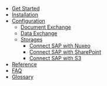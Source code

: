 <!-- docs/configuration/_sidebar.md -->

* [Get Started](/#get-started)
* [Installation](/installation/ "Installation")
* [Configuration](/configuration/ "Configuration")
  * [Document Exchange](/configuration/aqilink/ "SAP certified component (aqilink)")
  * [Data Exchange](/configuration/aqishare/ "Low Code data-exchange (aqishare)")
  * [Storages](/configuration/storages/ "Step-by-step guides to connect storages")
    * [Connect SAP with Nuxeo](/configuration/storages/nuxeo.md)
    * [Connect SAP with SharePoint](/configuration/storages/sharepoint.md)
    * [Connect SAP with S3](/configuration/storages/s3.md)
* [Reference](/reference/)
* [FAQ](/faq.md)
* [Glossary](/_glossary.md)
